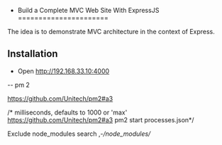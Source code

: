 - Build a Complete MVC Web Site With ExpressJS
======================

The idea is to demonstrate MVC architecture in the context of Express.

## Installation


  - Open http://192.168.33.10:4000


-- pm 2

https://github.com/Unitech/pm2#a3

  /* milliseconds, defaults to 1000
or 'max'
https://github.com/Unitech/pm2#a3
pm2 start processes.json*/

Exclude node_modules search
,-*/node_modules/*